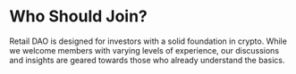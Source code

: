 # Who Should Join? 

Retail DAO is designed for investors with a solid foundation in crypto. While we welcome members with varying levels of experience, our discussions and insights are geared towards those who already understand the basics.
